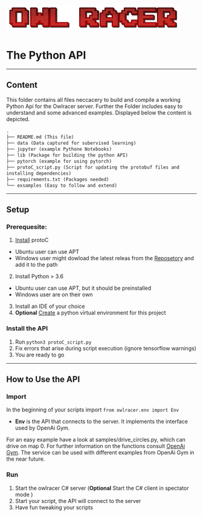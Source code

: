 ![Logo](https://github.com/MATHEMA-GmbH/Owl-Racer-AI/blob/main/doc/owlracer-logo.png?raw=true)

# The Python API
___
## Content
This folder contains all files neccacery to build and compile a working Python Api
for the Owlracer server. Further the Folder includes easy to understand and some advanced examples.
Displayed below the content is depicted.

```
.   
├── README.md (This file)    
├── data (Data captured for subervised learning)   
├── jupyter (example Pythone Notebooks)  
├── lib (Package for building the python API)     
├── pytorch (example for using pytorch)     
├── protoC_script.py (Script for updating the protobuf files and installing dependencies)    
├── requirements.txt (Packages needed)    
└── exsamples (Easy to follow and extend)   
```
___
## Setup

### Prerequesite:
1. [Install](https://www.youtube.com/watch?v=dZh_ps8gKgs) protoC
* Ubuntu user can use APT
* Windows user might dowload the latest releas from the [Reposetory](https://github.com/protocolbuffers/protobuf/releases) and add it to the path
2. Install Python > 3.6
* Ubuntu user can use APT, but it should be preinstalled
* Windows user are on their own
3. Install an IDE of your choice
4. **Optional** [Create](https://docs.python.org/3/tutorial/venv.html) a python virtual environment for this project

### Install the API
1. Run ``` python3 protoC_script.py ```
2. Fix errors that arise during script execution (ignore tensorflow warnings)
3. You are ready to go

___

## How to Use the API
### Import
In the beginning of your scripts import ```from owlracer.env import Env```
* **Env** is the API that connects to the server. It implements the interface used by OpenAi Gym.

For an easy example have a look at samples/drive_circles.py, which can drive on map 0.
For further information on the functions consult [OpenAi Gym](https://github.com/openai/gym/blob/master/docs/creating-environments.md).
The service can be used with different examples from OpenAi Gym in the near future.

### Run

1. Start the owlracer C# server (**Optional** Start the C# client in spectator mode )
2. Start your script, the API will connect to the server
3. Have fun tweaking your scripts
